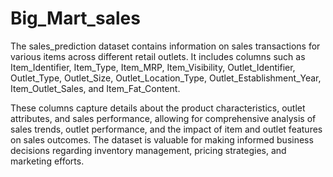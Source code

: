 # Big_Mart_sales

The sales_prediction dataset contains information on sales transactions for various items across different retail outlets. It includes columns such as Item_Identifier, Item_Type, Item_MRP, Item_Visibility, Outlet_Identifier, Outlet_Type, Outlet_Size, Outlet_Location_Type, Outlet_Establishment_Year, Item_Outlet_Sales, and Item_Fat_Content. 

These columns capture details about the product characteristics, outlet attributes, and sales performance, allowing for comprehensive analysis of sales trends, outlet performance, and the impact of item and outlet features on sales outcomes. The dataset is valuable for making informed business decisions regarding inventory management, pricing strategies, and marketing efforts.